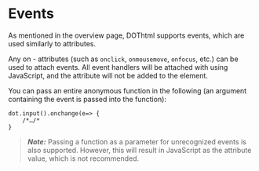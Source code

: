 # Events

As mentioned in the overview page, DOThtml supports events, which are used similarly to attributes. 

Any on - attributes (such as `onclick`, `onmousemove`, `onfocus`, etc.) can be used to attach events. All event handlers will be attached with using JavaScript, and the attribute will not be added to the element.

You can pass an entire anonymous function in the following (an argument containing the event is passed into the function): 

```
dot.input().onchange(e=> {
	/*…/*
}
```

> **_Note:_** Passing a function as a parameter for unrecognized events is also supported. However, this will result in JavaScript as the attribute value, which is not recommended. 